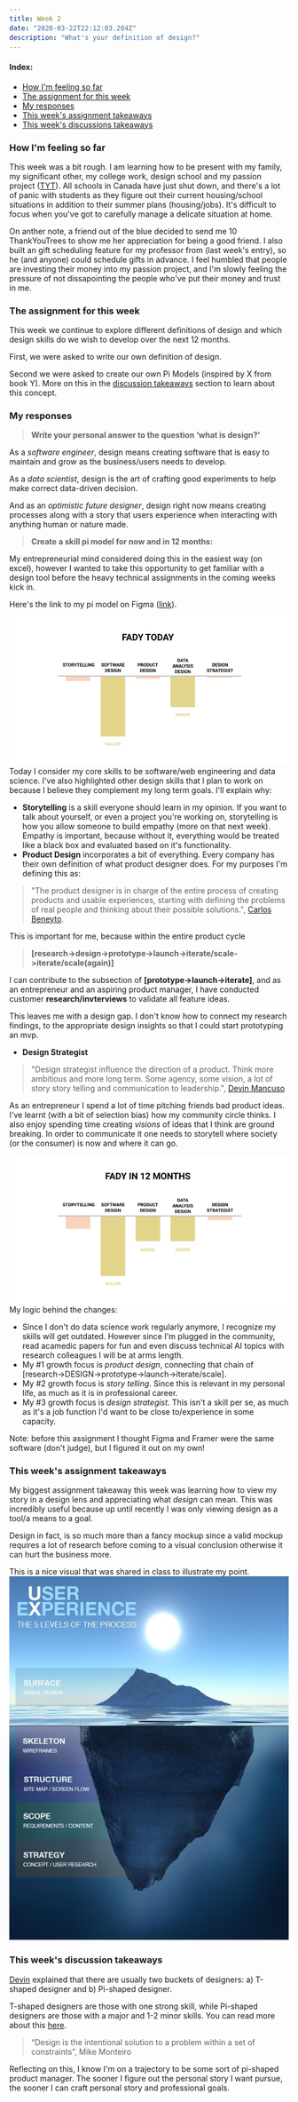 ```yaml
---
title: Week 2
date: "2020-03-22T22:12:03.284Z"
description: "What's your definition of design?"
---
```


#### Index:

- [How I'm feeling so far](#howAmIfeeling)
- [The assignment for this week](#assignment)
- [My responses](#responses)
- [This week's assignment takeaways](#assignmentTakeaways)
- [This week's discussions takeaways](#discussionTakeaways)

### <a name="howAmIfeeling"></a> How I'm feeling so far

This week was a bit rough. I am learning how to be present with my family, my significant other, my college work, design school and my passion project ([TYT](https://thankyoutrees)). All schools in Canada have just shut down, and there's a lot of panic with students as they figure out their current housing/school situations in addition to their summer plans (housing/jobs). It's difficult to focus when you've got to carefully manage a delicate situation at home.

On anther note, a friend out of the blue decided to send me 10 ThankYouTrees to show me her appreciation for being a good friend. I also built an gift scheduling feature for my professor from (last week's entry), so he (and anyone) could schedule gifts in advance. I feel humbled that people are investing their money into my passion project, and I'm slowly feeling the pressure of not dissapointing the people who've put their money and trust in me. 

### <a name="assignment"></a> The assignment for this week

This week we continue to explore different definitions of design and which design skills do we wish to develop over the next 12 months.

First, we were asked to write our own definition of design.

Second we were asked to create our own Pi Models (inspired by X from book Y). More on this in the [discussion takeaways](#discussionTakeaways) section to learn about this concept.

### <a name="responses"></a> My responses

> **Write your personal answer to the question ‘what is design?’**

As a _software engineer_, design means creating software that is easy to maintain and grow as the business/users needs to develop.

As a _data scientist_, design is the art of crafting good experiments to help make correct data-driven decision.

And as an _optimistic future designer_, design right now means creating processes along with a story that users experience when interacting with anything human or nature made.

> **Create a skill pi model for now and in 12 months:**

My entrepreneurial mind considered doing this in the easiest way (on excel), however I wanted to take this opportunity to get familiar with a design tool before the heavy technical assignments in the coming weeks kick in.

Here's the link to my pi model on Figma ([link](https://www.figma.com/file/aPusehUDuFMZ27XmlJPgZV/Week-2---Design-Skill-Pi-Chart?node-id=0%3A1)).

![skills today](./today.png)
Today I consider my core skills to be software/web engineering and data science. I've also highlighted other design skills that I plan to work on because I believe they complement my long term goals. I'll explain why:

- **Storytelling** is a skill everyone should learn in my opinion. If you want to talk about yourself, or even a project you're working on, storytelling is how you allow someone to build empathy (more on that next week). Empathy is important, because without it, everything would be treated like a black box and evaluated based on it's functionality.
- **Product Design** incorporates a bit of everything. Every company has their own definition of what product designer does. For my purposes I'm defining this as: 

>"The product designer is in charge of the entire process of creating products and usable experiences, starting with defining the problems of real people and thinking about their possible solutions.", [Carlos Beneyto](https://uxdesign.cc/the-job-of-the-product-designer-and-its-importance-in-a-startup-37f7235f5955).

This is important for me, because within the entire product cycle 
>**[research->design->prototype->launch->iterate/scale->iterate/scale(again)]**

I can contribute to the subsection of **[prototype->launch->iterate]**, and as an entrepreneur and an aspiring product manager, I have conducted customer **research/invterviews** to validate all feature ideas. 

This leaves me with a design gap. I don't know how to connect my research findings, to the appropriate design insights so that I could start prototyping an mvp. 

- **Design Strategist** 
> "Design strategist influence the direction of a product. Think more ambitious and more long term. Some agency, some vision, a lot of story story telling and communication to leadership.", [Devin Mancuso](https://dev.in)

As an entrepreneur I spend a lot of time pitching friends bad product ideas. I've learnt (with a bit of selection bias) how my community circle thinks. I also enjoy spending time creating _visions_ of ideas that I think are ground breaking. In order to communicate it one needs to storytell where society (or the consumer) is now and where it can go.

![skills in 12 months](./12months.png)
My logic behind the changes: 
- Since I don't do data science work regularly anymore, I recognize my skills will get outdated. However since I'm plugged in the community, read acamedic papers for fun and even discuss technical AI topics with research colleagues I will be at arms length. 
- My #1 growth focus is *product design*, connecting that chain of [research->DESIGN->prototype->launch->iterate/scale]. 
- My #2 growth focus is *story telling*. Since this is relevant in my personal life, as much as it is in professional career.
- My #3 growth focus is *design strategist*. This isn't a skill per se, as much as it's a job function I'd want to be close to/experience in some capacity.

Note: before this assignment I thought Figma and Framer were the same software (don't judge), but I figured it out on my own!

### <a name="assignmentTakeaways"></a> This week's assignment takeaways
My biggest assignment takeaway this week was learning how to view my story in a design lens and appreciating what *design* can mean. This was incredibly useful because up until recently I was only viewing design as a tool/a means to a goal.

Design in fact, is so much more than a fancy mockup since a valid mockup requires a lot of research before coming to a visual conclusion otherwise it can hurt the business more. 

This is a nice visual that was shared in class to illustrate my point.
![ux work](./ux.jpg)

### <a name="discussionTakeaways"></a> This week's discussion takeaways

[Devin](https://dev.in/) explained that there are usually two buckets of designers: a) T-shaped designer and b) Pi-shaped designer.

T-shaped designers are those with one strong skill, while Pi-shaped designers are those with a major and 1-2 minor skills. You can read more about this [here](https://medium.com/@cminion/t-shaped-people-pi-shaped-people-and-cthulhu-shaped-people-b44888e0bac4). 

> “Design is the intentional solution to a problem within a set of constraints”, Mike Monteiro

Reflecting on this, I know I'm on a trajectory to be some sort of pi-shaped product manager. The sooner I figure out the personal story I want pursue, the sooner I can craft personal story and professional goals.